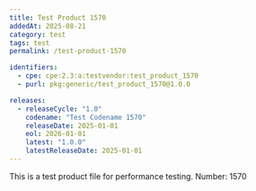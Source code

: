 ```yaml
---
title: Test Product 1570
addedAt: 2025-08-21
category: test
tags: test
permalink: /test-product-1570

identifiers:
  - cpe: cpe:2.3:a:testvendor:test_product_1570
  - purl: pkg:generic/test_product_1570@1.0.0

releases:
  - releaseCycle: "1.0"
    codename: "Test Codename 1570"
    releaseDate: 2025-01-01
    eol: 2026-01-01
    latest: "1.0.0"
    latestReleaseDate: 2025-01-01
---
```


This is a test product file for performance testing. Number: 1570

